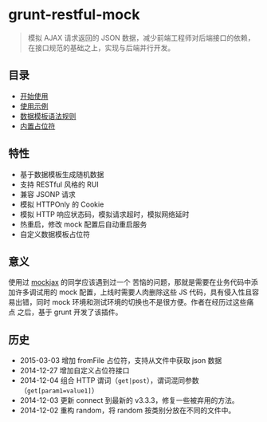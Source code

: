 # grunt-restful-mock

> 模拟 AJAX 请求返回的 JSON 数据，减少前端工程师对后端接口的依赖，在接口规范的基础之上，实现与后端并行开发。

## 目录

 - [开始使用](开始使用)
 - [使用示例](使用示例)
 - [数据模板语法规则](数据模板语法规则)
 - [内置占位符](内置占位符)

## 特性

- 基于数据模板生成随机数据
- 支持 RESTful 风格的 RUI
- 兼容 JSONP 请求
- 模拟 HTTPOnly 的 Cookie
- 模拟 HTTP 响应状态码，模拟请求超时，模拟网络延时
- 热重启，修改 mock 配置后自动重启服务
- 自定义数据模板占位符

## 意义

使用过 [mockjax](https://github.com/appendto/jquery-mockjax) 的同学应该遇到过一个
苦恼的问题，那就是需要在业务代码中添加许多调试用的 mock 配置，上线时需要人肉删除这些 JS
代码，具有侵入性且容易出错，同时 mock 环境和测试环境的切换也不是很方便。作者在经历过这些痛点
之后，基于 grunt 开发了该插件。

## 历史

- 2015-03-03 增加 fromFile 占位符，支持从文件中获取 json 数据
- 2014-12-27 增加自定义占位符接口
- 2014-12-04 组合 HTTP 谓词（`get|post`），谓词混同参数（`get[param1=value1]`）
- 2014-12-03 更新 connect 到最新的 v3.3.3，修复一些被弃用的方法。
- 2014-12-02 重构 random，将 random 按类别分放在不同的文件中。